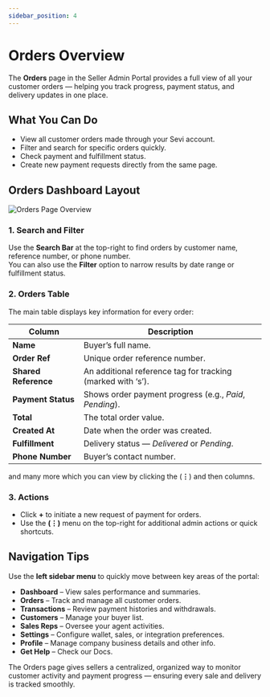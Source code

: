 ```yaml
---
sidebar_position: 4
---
```


# Orders Overview

The **Orders** page in the Seller Admin Portal provides a full view of all your customer orders — helping you track progress, payment status, and delivery updates in one place.


## What You Can Do

- View all customer orders made through your Sevi account.  
- Filter and search for specific orders quickly.  
- Check payment and fulfillment status.  
- Create new payment requests directly from the same page.  


## Orders Dashboard Layout

![Orders Page Overview](/seller/admin/007.png)

### 1. Search and Filter
Use the **Search Bar** at the top-right to find orders by customer name, reference number, or phone number.  
You can also use the **Filter** option to narrow results by date range or fulfillment status.

### 2. Orders Table
The main table displays key information for every order:

| **Column** | **Description** |
|-------------|-----------------|
| **Name** | Buyer’s full name. |
| **Order Ref** | Unique order reference number. |
| **Shared Reference** | An additional reference tag for tracking (marked with ‘s’). |
| **Payment Status** | Shows order payment progress (e.g., *Paid*, *Pending*). |
| **Total** | The total order value. |
| **Created At** | Date when the order was created. |
| **Fulfillment** | Delivery status — *Delivered* or *Pending*. |
| **Phone Number** | Buyer’s contact number. |

and many more which you can view by clicking the (**⋮**) and then columns.

### 3. Actions
- Click **+** to initiate a new request of payment for orders.  
- Use the **(⋮)** menu on the top-right for additional admin actions or quick shortcuts.  


## Navigation Tips

Use the **left sidebar menu** to quickly move between key areas of the portal:
- **Dashboard** – View sales performance and summaries.  
- **Orders** – Track and manage all customer orders.  
- **Transactions** – Review payment histories and withdrawals.  
- **Customers** – Manage your buyer list.  
- **Sales Reps** – Oversee your agent activities.  
- **Settings** – Configure wallet, sales, or integration preferences.  
- **Profile** – Manage company business details and other info.  
- **Get Help** – Check our Docs.  



The Orders page gives sellers a centralized, organized way to monitor customer activity and payment progress — ensuring every sale and delivery is tracked smoothly.
